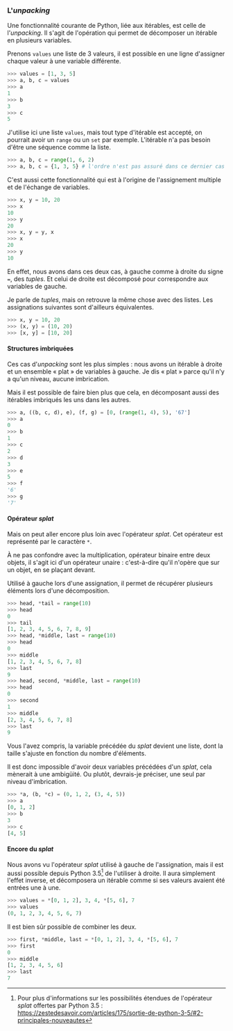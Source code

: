 ### L'*unpacking*

Une fonctionnalité courante de Python, liée aux itérables, est celle de l'*unpacking*.
Il s'agit de l'opération qui permet de décomposer un itérable en plusieurs variables.

Prenons `values` une liste de 3 valeurs, il est possible en une ligne d'assigner chaque valeur à une variable différente.

```python
>>> values = [1, 3, 5]
>>> a, b, c = values
>>> a
1
>>> b
3
>>> c
5
```

J'utilise ici une liste `values`, mais tout type d'itérable est accepté, on pourrait avoir un `range` ou un `set` par exemple.
L'itérable n'a pas besoin d'être une séquence comme la liste.

```python
>>> a, b, c = range(1, 6, 2)
>>> a, b, c = {1, 3, 5} # l'ordre n'est pas assuré dans ce dernier cas
```

C'est aussi cette fonctionnalité qui est à l'origine de l'assignement multiple et de l'échange de variables.

```python
>>> x, y = 10, 20
>>> x
10
>>> y
20
>>> x, y = y, x
>>> x
20
>>> y
10
```

En effet, nous avons dans ces deux cas, à gauche comme à droite du signe `=`, des *tuples*.
Et celui de droite est décomposé pour correspondre aux variables de gauche.

Je parle de *tuples*, mais on retrouve la même chose avec des listes.
Les assignations suivantes sont d'ailleurs équivalentes.

```python
>>> x, y = 10, 20
>>> (x, y) = (10, 20)
>>> [x, y] = [10, 20]
```

#### Structures imbriquées

Ces cas d'*unpacking* sont les plus simples : nous avons un itérable à droite et un ensemble « plat » de variables à gauche.
Je dis « plat » parce qu'il n'y a qu'un niveau, aucune imbrication.

Mais il est possible de faire bien plus que cela, en décomposant aussi des itérables imbriqués les uns dans les autres.

```python
>>> a, ((b, c, d), e), (f, g) = [0, (range(1, 4), 5), '67']
>>> a
0
>>> b
1
>>> c
2
>>> d
3
>>> e
5
>>> f
'6'
>>> g
'7'
```

#### Opérateur *splat*

Mais on peut aller encore plus loin avec l'opérateur *splat*.
Cet opérateur est représenté par le caractère `*`.

À ne pas confondre avec la multiplication, opérateur binaire entre deux objets, il s'agit ici d'un opérateur unaire : c'est-à-dire qu'il n'opère que sur un objet, en se plaçant devant.

Utilisé à gauche lors d'une assignation, il permet de récupérer plusieurs éléments lors d'une décomposition.

```python
>>> head, *tail = range(10)
>>> head
0
>>> tail
[1, 2, 3, 4, 5, 6, 7, 8, 9]
>>> head, *middle, last = range(10)
>>> head
0
>>> middle
[1, 2, 3, 4, 5, 6, 7, 8]
>>> last
9
>>> head, second, *middle, last = range(10)
>>> head
0
>>> second
1
>>> middle
[2, 3, 4, 5, 6, 7, 8]
>>> last
9
```

Vous l'avez compris, la variable précédée du *splat* devient une liste, dont la taille s'ajuste en fonction du nombre d'éléments.

Il est donc impossible d'avoir deux variables précédées d'un *splat*, cela mènerait à une ambigüité.
Ou plutôt, devrais-je préciser, une seul par niveau d'imbrication.

```python
>>> *a, (b, *c) = (0, 1, 2, (3, 4, 5))
>>> a
[0, 1, 2]
>>> b
3
>>> c
[4, 5]
```

#### Encore du *splat*

Nous avons vu l'opérateur *splat* utilisé à gauche de l'assignation, mais il est aussi possible depuis Python 3.5[^python_35] de l'utiliser à droite.
Il aura simplement l'effet inverse, et décomposera un itérable comme si ses valeurs avaient été entrées une à une.

```python
>>> values = *[0, 1, 2], 3, 4, *[5, 6], 7
>>> values
(0, 1, 2, 3, 4, 5, 6, 7)
```

Il est bien sûr possible de combiner les deux.

```python
>>> first, *middle, last = *[0, 1, 2], 3, 4, *[5, 6], 7
>>> first
0
>>> middle
[1, 2, 3, 4, 5, 6]
>>> last
7
```

[^python_35]: Pour plus d'informations sur les possibilités étendues de l'opérateur *splat* offertes par Python 3.5 : <https://zestedesavoir.com/articles/175/sortie-de-python-3-5/#2-principales-nouveautes>
